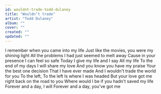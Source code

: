 ```yaml
---
id: wouldnt-trade-todd-dulaney
title: "Wouldn’t trade"
artist: "Todd Dulaney"
album: ""
cover: ""
created: ""
updated: ""
---
```


I remember when you came into my life
Just like the movies, you were my shining light
All the problems I had just seemed to melt away
Cause in your presence I can feel so safe
Today I give my life and I say
All my life
To the end of my days
I will share my love
And you know you have my praise
Your the best one decision
That I have ever made
And I wouldn't trade the world for you
To the left, To the left
Is where I was headed
But your love got me right back on the road to you
Where would I be if you hadn't saved my life
Forever and a day, I will
Forever and a day, you've got me